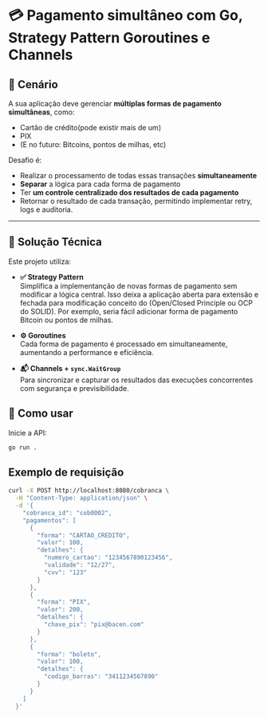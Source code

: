 # 💳 Pagamento simultâneo com Go, Strategy Pattern Goroutines e Channels

## 📘 Cenário

A sua aplicação deve gerenciar **múltiplas formas de pagamento simultâneas**, como:

- Cartão de crédito(pode existir mais de um)
- PIX
- (E no futuro: Bitcoins, pontos de milhas, etc)

Desafio é:

- Realizar o processamento de todas essas transações **simultaneamente**
- **Separar** a lógica para cada forma de pagamento
- Ter **um controle centralizado dos resultados de cada pagamento**
- Retornar o resultado de cada transação, permitindo implementar retry, logs e auditoria.

---

## 🎯 Solução Técnica

Este projeto utiliza:

- **✅ Strategy Pattern**  
  Simplifica a implementanção de novas formas de pagamento sem modificar a lógica central.
  Isso deixa a aplicação aberta para extensão e fechada para modificação conceito do (Open/Closed Principle ou OCP do SOLID).
  Por exemplo, seria fácil adicionar forma de pagamento Bitcoin ou pontos de milhas.

- **⚙️ Goroutines**  
  Cada forma de pagamento é processado em simultaneamente, aumentando a performance e eficiência.

- **📬 Channels + `sync.WaitGroup`**  
  Para sincronizar e capturar os resultados das execuções concorrentes com segurança e previsibilidade.

## 🚀 Como usar

Inicie a API:

```sh
go run .
```

## Exemplo de requisição

```sh
curl -X POST http://localhost:8080/cobranca \
  -H "Content-Type: application/json" \
  -d '{
    "cobranca_id": "cob0002",
    "pagamentos": [
      {
        "forma": "CARTAO_CREDITO",
        "valor": 100,
        "detalhes": {
          "numero_cartao": "1234567890123456",
          "validade": "12/27",
          "cvv": "123"
        }
      },
      {
        "forma": "PIX",
        "valor": 200,
        "detalhes": {
          "chave_pix": "pix@bacen.com"
        }
      },
      {
        "forma": "boleto",
        "valor": 100,
        "detalhes": {
          "codigo_barras": "3411234567890"
        }
      }
    ]
  }'
```